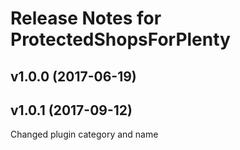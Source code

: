 # Release Notes for ProtectedShopsForPlenty

## v1.0.0 (2017-06-19)

## v1.0.1 (2017-09-12)
Changed plugin category and name